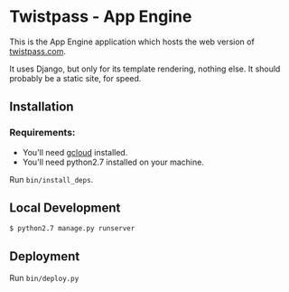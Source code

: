 Twistpass - App Engine
=======================

This is the App Engine application which hosts the web version of [twistpass.com](https://twistpass.com).

It uses Django, but only for its template rendering, nothing else. It should probably be a static site, for speed.


## Installation

### Requirements:
* You'll need [gcloud](https://cloud.google.com/sdk/install) installed.
* You'll need python2.7 installed on your machine.

Run `bin/install_deps`.


## Local Development

`$ python2.7 manage.py runserver`


## Deployment

Run `bin/deploy.py`

